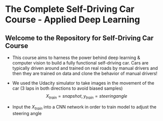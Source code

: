# The Complete Self-Driving Car Course -  Applied Deep Learning 
## Welcome to the Repository for Self-Driving Car Course

* This course aims to harness the power behind deep learning & computer vision to build a fully functional self-driving car. Cars are typically driven around and trained on real roads by manual drivers and then they are trained on data and clone the behavior of manual drivers!

* We used the Udacity simulator to take images in the movement of the car (3 laps in both directions to avoid biased samples)
  $$X_{train} = snapshot, y_{train} = steering angle$$

* Input the $X_{train}$ into a CNN network in order to train model to adjust the steering angle

### 
